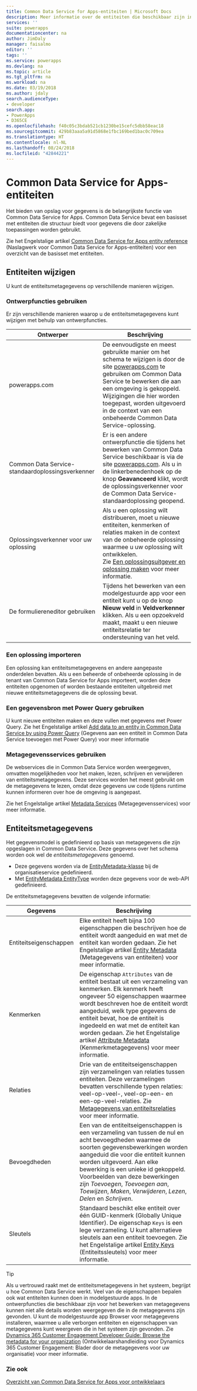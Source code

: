 ```yaml
---
title: Common Data Service for Apps-entiteiten | Microsoft Docs
description: Meer informatie over de entiteiten die beschikbaar zijn in Common Data Service for Apps.
services: ''
suite: powerapps
documentationcenter: na
author: JimDaly
manager: faisalmo
editor: ''
tags: ''
ms.service: powerapps
ms.devlang: na
ms.topic: article
ms.tgt_pltfrm: na
ms.workload: na
ms.date: 03/19/2018
ms.author: jdaly
search.audienceType:
- developer
search.app:
- PowerApps
- D365CE
ms.openlocfilehash: f40c05c3bdab521cb1230be15cefc5dbb58eac18
ms.sourcegitcommit: 429b83aaa5a91d5868e1fbc169bed1bac0c709ea
ms.translationtype: HT
ms.contentlocale: nl-NL
ms.lasthandoff: 08/24/2018
ms.locfileid: "42844221"
---
```

# <a name="common-data-service-for-apps-entities"></a>Common Data Service for Apps-entiteiten

Het bieden van opslag voor gegevens is de belangrijkste functie van Common Data Service for Apps. Common Data Service bevat een basisset met entiteiten die structuur biedt voor gegevens die door zakelijke toepassingen worden gebruikt. 

Zie het Engelstalige artikel [Common Data Service for Apps entity reference](reference/about-entity-reference.md) (Naslagwerk voor Common Data Service for Apps-entiteiten) voor een overzicht van de basisset met entiteiten.

## <a name="modify-entities"></a>Entiteiten wijzigen

U kunt de entiteitsmetagegevens op verschillende manieren wijzigen.

### <a name="use-designers"></a>Ontwerpfuncties gebruiken

Er zijn verschillende manieren waarop u de entiteitsmetagegevens kunt wijzigen met behulp van ontwerpfuncties.


|Ontwerper  |Beschrijving  |
|---------|---------|
|powerapps.com|De eenvoudigste en meest gebruikte manier om het schema te wijzigen is door de site [powerapps.com](https://web.powerapps.com/) te gebruiken om Common Data Service te bewerken die aan een omgeving is gekoppeld. Wijzigingen die hier worden toegepast, worden uitgevoerd in de context van een onbeheerde Common Data Service-oplossing. <!-- TODO: Add link to topic that describes this -->|
|Common Data Service-standaardoplossingsverkenner|Er is een andere ontwerpfunctie die tijdens het bewerken van Common Data Service beschikbaar is via de site [powerapps.com](https://web.powerapps.com/). Als u in de linkerbenedenhoek op de knop **Geavanceerd** klikt, wordt de oplossingsverkenner voor de Common Data Service-standaardoplossing geopend. |
|Oplossingsverkenner voor uw oplossing |Als u een oplossing wilt distribueren, moet u nieuwe entiteiten, kenmerken of relaties maken in de context van de onbeheerde oplossing waarmee u uw oplossing wilt ontwikkelen. <br /> Zie [Een oplossingsuitgever en oplossing maken](introduction-solutions.md#create-a-solution-publisher-and-solution) voor meer informatie.|
|De formuliereneditor gebruiken|Tijdens het bewerken van een modelgestuurde app voor een entiteit kunt u op de knop **Nieuw veld** in **Veldverkenner** klikken. Als u een opzoekveld maakt, maakt u een nieuwe entiteitsrelatie ter ondersteuning van het veld.|

### <a name="import-a-solution"></a>Een oplossing importeren

Een oplossing kan entiteitsmetagegevens en andere aangepaste onderdelen bevatten. Als u een beheerde of onbeheerde oplossing in de tenant van Common Data Service for Apps importeert, worden deze entiteiten opgenomen of worden bestaande entiteiten uitgebreid met nieuwe entiteitsmetagegevens die de oplossing bevat.

### <a name="from-a-data-source-using-power-query"></a>Een gegevensbron met Power Query gebruiken

U kunt nieuwe entiteiten maken en deze vullen met gegevens met Power Query. Zie het Engelstalige artikel [Add data to an entity in Common Data Service by using Power Query](../../maker/common-data-service/data-platform-cds-newentity-pq.md) (Gegevens aan een entiteit in Common Data Service toevoegen met Power Query) voor meer informatie

### <a name="use-metadata-services"></a>Metagegevensservices gebruiken

De webservices die in Common Data Service worden weergegeven, omvatten mogelijkheden voor het maken, lezen, schrijven en verwijderen van entiteitsmetagegevens. Deze services worden het meest gebruikt om de metagegevens te lezen, omdat deze gegevens uw code tijdens runtime kunnen informeren over hoe de omgeving is aangepast.

Zie het Engelstalige artikel [Metadata Services](use-web-services.md#metadata-services) (Metagegevensservices) voor meer informatie.

## <a name="entity-metadata"></a>Entiteitsmetagegevens

Het gegevensmodel is gedefinieerd op basis van metagegevens die zijn opgeslagen in Common Data Service. Deze gegevens over het schema worden ook wel de *entiteitsmetagegevens* genoemd. 

- Deze gegevens worden via de [EntityMetadata-klasse](/dotnet/api/microsoft.xrm.sdk.metadata.entitymetadata) bij de organisatieservice gedefinieerd. 
- Met [EntityMetadata EntityType](/dynamics365/customer-engagement/web-api/entitymetadata) worden deze gegevens voor de web-API gedefinieerd. 

De entiteitsmetagegevens bevatten de volgende informatie:


|Gegevens  |Beschrijving  |
|---------|---------|
|Entiteitseigenschappen|Elke entiteit heeft bijna 100 eigenschappen die beschrijven hoe de entiteit wordt aangeduid en wat met de entiteit kan worden gedaan.  Zie het Engelstalige artikel [Entity Metadata](entity-metadata.md) (Metagegevens van entiteiten) voor meer informatie.|
|Kenmerken|De eigenschap `Attributes` van de entiteit bestaat uit een verzameling van kenmerken. Elk kenmerk heeft ongeveer 50 eigenschappen waarmee wordt beschreven hoe de entiteit wordt aangeduid, welk type gegevens de entiteit bevat, hoe de entiteit is ingedeeld en wat met de entiteit kan worden gedaan. Zie het Engelstalige artikel [Attribute Metadata](entity-attribute-metadata.md) (Kenmerkmetagegevens) voor meer informatie.|
|Relaties|Drie van de entiteitseigenschappen zijn verzamelingen van relaties tussen entiteiten. Deze verzamelingen bevatten verschillende typen relaties: veel-op-veel-, veel-op-een- en een-op-veel-relaties. Zie [Metagegevens van entiteitsrelaties](entity-relationship-metadata.md) voor meer informatie.|
|Bevoegdheden|Een van de entiteitseigenschappen is een verzameling van tussen de nul en acht bevoegdheden waarmee de soorten gegevensbewerkingen worden aangeduid die voor die entiteit kunnen worden uitgevoerd. Aan elke bewerking is een unieke id gekoppeld. Voorbeelden van deze bewerkingen zijn *Toevoegen*, *Toevoegen aan*, *Toewijzen*, *Maken*, *Verwijderen*, *Lezen*, *Delen* en *Schrijven*.|
|Sleutels|Standaard beschikt elke entiteit over één GUID-kenmerk (Globally Unique Identifier). De eigenschap `Keys` is een lege verzameling. U kunt alternatieve sleutels aan een entiteit toevoegen. Zie het Engelstalige artikel [Entity Keys](entity-metadata.md#entity-keys) (Entiteitssleutels) voor meer informatie.|

> [!TIP]
> Als u vertrouwd raakt met de entiteitsmetagegevens in het systeem, begrijpt u hoe Common Data Service werkt. Veel van de eigenschappen bepalen ook wat entiteiten kunnen doen in modelgestuurde apps. In de ontwerpfuncties die beschikbaar zijn voor het bewerken van metagegevens kunnen niet alle details worden weergegeven die in de metagegevens zijn gevonden. U kunt de modelgestuurde app Browser voor metagegevens installeren, waarmee u alle verborgen entiteiten en eigenschappen van metagegevens kunt weergeven die in het systeem zijn gevonden. Zie [Dynamics 365 Customer Engagement Developer Guide: Browse the metadata for your organization](/dynamics365/customer-engagement/developer/browse-your-metadata) (Ontwikkelaarshandleiding voor Dynamics 365 Customer Engagement: Blader door de metagegevens voor uw organisatie) voor meer informatie.

### <a name="see-also"></a>Zie ook

[Overzicht van Common Data Service for Apps voor ontwikkelaars](overview.md)


